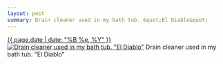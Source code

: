 ```yaml
---
layout: post
summary: Drain cleaner used in my bath tub. &quot;El Diablo&quot;
---
```


<p>
  <time><a href="/445">{{ page.date | date: "%B %e, %Y" }}</a></time>
  <a href="/445"><img src="{{ site.assets_url }}/445-480.jpg" srcset="{{ site.assets_url }}/445-960.jpg 960w, {{ site.assets_url }}/445-720.jpg 720w, {{ site.assets_url }}/445-480.jpg 480w, {{ site.assets_url }}/445-240.jpg 240w" sizes="(min-width: 700px) 50vw, calc(100vw - 2rem)" alt="Drain cleaner used in my bath tub. &quot;El Diablo&quot;" /></a>
  <span>Drain cleaner used in my bath tub. &quot;El Diablo&quot;</span>
</p>
